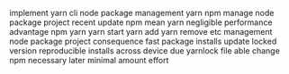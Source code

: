 implement yarn cli node package management yarn npm manage node package project recent update npm mean yarn negligible performance advantage npm yarn yarn start yarn add yarn remove etc management node package project consequence fast package installs update locked version reproducible installs across device due yarnlock file able change npm necessary later minimal amount effort